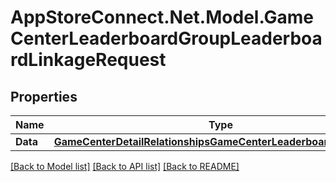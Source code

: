 # AppStoreConnect.Net.Model.GameCenterLeaderboardGroupLeaderboardLinkageRequest

## Properties

Name | Type | Description | Notes
------------ | ------------- | ------------- | -------------
**Data** | [**GameCenterDetailRelationshipsGameCenterLeaderboardsDataInner**](GameCenterDetailRelationshipsGameCenterLeaderboardsDataInner.md) |  | 

[[Back to Model list]](../README.md#documentation-for-models) [[Back to API list]](../README.md#documentation-for-api-endpoints) [[Back to README]](../README.md)

